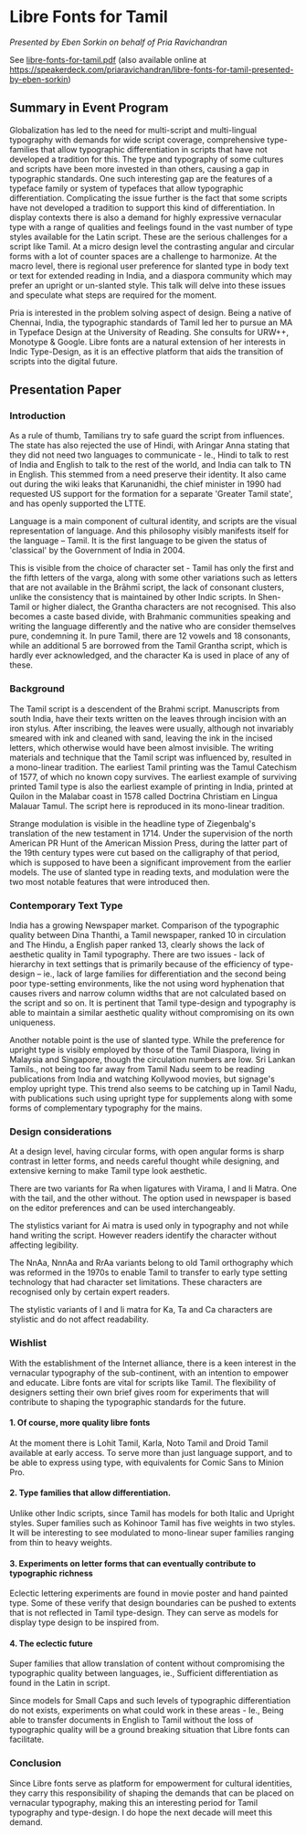 # Libre Fonts for Tamil

_Presented by Eben Sorkin on behalf of Pria Ravichandran_

See [libre-fonts-for-tamil.pdf](libre-fonts-for-tamil.pdf) (also available online at 
https://speakerdeck.com/priaravichandran/libre-fonts-for-tamil-presented-by-eben-sorkin)

## Summary in Event Program

Globalization has led to the need for multi-script and multi-lingual typography with demands for wide script coverage, comprehensive type-families that allow typographic differentiation in scripts that have not developed a tradition for this. The type and typography of some cultures and scripts have been more invested in than others, causing a gap in typographic standards. One such interesting gap are the features of a typeface family or system of typefaces that allow typographic differentiation. Complicating the issue further is the fact that some scripts have not developed a tradition to support this kind of differentiation. In display contexts there is also a demand for highly expressive vernacular type with a range of qualities and feelings found in the vast number of type styles available for the Latin script. These are the serious challenges for a script like Tamil. At a micro design level the contrasting angular and circular forms with a lot of counter spaces are a challenge to harmonize. At the macro level, there is regional user preference for slanted type in body text or text for extended reading in India, and a diaspora community which may prefer an upright or un-slanted style. This talk will delve into these issues and speculate what steps are required for the moment.

Pria is interested in the problem solving aspect of design. Being a native of Chennai, India, the typographic standards of Tamil led her to pursue an MA in Typeface Design at the University of Reading. She consults for URW++, Monotype & Google. Libre fonts are a natural extension of her interests in Indic Type-Design, as it is an effective platform that aids the transition of scripts into the digital future.

## Presentation Paper

### Introduction

As a rule of thumb, Tamilians try to safe guard the script from influences. The state has also rejected the use of Hindi, with Aringar Anna stating that they did not need two languages to communicate - Ie., Hindi to talk to rest of India and English to talk to the rest of the world, and India can talk to TN in English. This stemmed from a need preserve their identity. It also came out during the wiki leaks that Karunanidhi, the chief minister in 1990 had requested US support for the formation for a separate 'Greater Tamil state', and has openly supported the LTTE.

Language is a main component of cultural identity, and scripts are the visual representation of language. And this philosophy visibly manifests itself for the language – Tamil. It is the first language to be given the status of 'classical' by the Government of India in 2004.

This is visible from the choice of character set - Tamil has only the first and the fifth letters of the varga, along with some other variations such as letters that are not available in the Brāhmī script, the lack of consonant clusters, unlike the consistency that is maintained by other Indic scripts. In Shen-Tamil or higher dialect, the Grantha characters are not recognised. This also becomes a caste based divide, with Brahmanic communities speaking and writing the language differently and the native who are consider themselves pure, condemning it. In pure Tamil, there are 12 vowels and 18 consonants, while an additional 5 are borrowed from the Tamil Grantha script, which is hardly ever acknowledged, and the character Ka is used in place of any of these.

### Background

The Tamil script is a descendent of the Brahmi script. Manuscripts from south India, have their texts written on the leaves through incision with an iron stylus. After inscribing, the leaves were usually, although not invariably smeared with ink and cleaned with sand, leaving the ink in the incised letters, which otherwise would have been almost invisible. The writing materials and technique that the Tamil script was influenced by, resulted in a mono-linear tradition. The earliest Tamil printing was the Tamul Catechism of 1577, of which no known copy survives. The earliest example of surviving printed Tamil type is also the earliest example of printing in India, printed at Quilon in the Malabar coast in 1578 called Doctrina Christiam en Lingua Malauar Tamul. The script here is reproduced in its mono-linear tradition.

Strange modulation is visible in the headline type of Ziegenbalg's translation of the new testament in 1714. Under the supervision of the north American PR Hunt of the American Mission Press, during the latter part of the 19th century types were cut based on the calligraphy of that period, which is supposed to have been a significant improvement from the earlier models. The use of slanted type in reading texts, and modulation were the two most notable features that were introduced then.

### Contemporary Text Type

India has a growing Newspaper market. Comparison of the typographic quality between Dina Thanthi, a Tamil newspaper, ranked 10 in circulation and The Hindu, a English paper ranked 13, clearly shows the lack of aesthetic quality in Tamil typography. There are two issues - lack of hierarchy in text settings that is primarily because of the efficiency of type-design – ie., lack of large families for differentiation and the second being poor type-setting environments, like the not using word hyphenation that causes rivers and narrow column widths that are not calculated based on the script and so on. It is pertinent that Tamil type-design and typography is able to maintain a similar aesthetic quality without compromising on its own uniqueness.

Another notable point is the use of slanted type. While the preference for upright type is visibly employed by those of the Tamil Diaspora, living in Malaysia and Singapore, though the circulation numbers are low. Sri Lankan Tamils., not being too far away from Tamil Nadu seem to be reading publications from India and watching Kollywood movies, but signage's employ upright type. This trend also seems to be catching up in Tamil Nadu, with publications such using upright type for supplements along with some forms of complementary typography for the mains.

### Design considerations

At a design level, having circular forms, with open angular forms is sharp contrast in letter forms, and needs careful thought while designing, and extensive kerning to make Tamil type look aesthetic.

There are two variants for Ra when ligatures with Virama, I and Ii Matra. One with the tail, and the other without. The option used in newspaper is based on the editor preferences and can be used interchangeably.

The stylistics variant for Ai matra is used only in typography and not while hand writing the script. However readers identify the character without affecting legibility.

The NnAa, NnnAa and RrAa variants belong to old Tamil orthography which was reformed in the 1970s to enable Tamil to transfer to early type setting technology that had character set limitations. These characters are recognised only by certain expert readers.

The stylistic variants of I and Ii matra for Ka, Ta and Ca characters are stylistic and do not affect readability.

### Wishlist

With the establishment of the Internet alliance, there is a keen interest in the vernacular typography of the sub-continent, with an intention to empower and educate. Libre fonts are vital for scripts like Tamil. The flexibility of designers setting their own brief gives room for experiments that will contribute to shaping the typographic standards for the future.

#### 1. Of course, more quality libre fonts

At the moment there is Lohit Tamil, Karla, Noto Tamil and Droid Tamil available at early access. To serve more than just language support, and to be able to express using type, with equivalents for Comic Sans to Minion Pro.

#### 2. Type families that allow differentiation.

Unlike other Indic scripts, since Tamil has models for both Italic and Upright styles. Super families such as Kohinoor Tamil has five weights in two styles. It will be interesting to see modulated to mono-linear super families ranging from thin to heavy weights.

#### 3. Experiments on letter forms that can eventually contribute to typographic richness

Eclectic lettering experiments are found in movie poster and hand painted type. Some of these verify that design boundaries can be pushed to extents that is not reflected in Tamil type-design. They can serve as models for display type design to be inspired from.

#### 4. The eclectic future

Super families that allow translation of content without compromising the typographic quality between languages, ie., Sufficient differentiation as found in the Latin in script. 

Since models for Small Caps and such levels of typographic differentiation do not exists, experiments on what could work in these areas - Ie., Being able to transfer documents in English to Tamil without the loss of typographic quality will be a ground breaking situation that Libre fonts can facilitate.

### Conclusion

Since Libre fonts serve as platform for empowerment for cultural identities, they carry this responsibility of shaping the demands that can be placed on vernacular typography, making this an interesting period for Tamil typography and type-design. I do hope the next decade will meet this demand.
